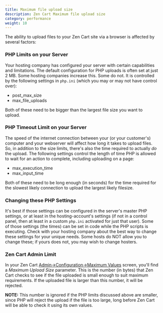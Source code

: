 ```yaml
---
title: Maximum file upload size 
description: Zen Cart Maximum file upload size 
category: performance
weight: 10
---
```


The ability to upload files to your Zen Cart site via a browser is affected by several factors:

### PHP Limits on your Server
Your hosting company has configured your server with certain capabilities and limitations. The default configuration for PHP uploads is often set at just 2 MB.  Some hosting companies increase this. Some do not.
It is controlled by the following settings in `php.ini` (which you may or may not have control over):

- post_max_size
- max_file_uploads

Both of these need to be bigger than the largest file size you want to upload.

### PHP Timeout Limit on your Server
The speed of the internet connection between your (or your customer's) computer and your webserver will affect how long it takes to upload files. 
So, in addition to the size limits, there's also the time required to actually *do* the upload.
The following settings control the length of time PHP is allowed to wait for an action to complete, including uploading on a page:

- max_execution_time
- max_input_time

Both of these need to be long enough (in seconds) for the time required for the slowest likely connection to upload the largest likely filesize.

### Changing these PHP Settings
It's best if those settings can be configured in the server's master PHP settings, or at least in the hosting-account's settings (if not in a control panel, then at least in a custom `php.ini` activated for just that user).  Some of those settings (the times) can be set in code while the PHP scripts is executing. Check with your hosting company about the best way to change these settings for your unique needs.  Some hosts do NOT allow you to change these; if yours does not, you may wish to change hosters.

### Zen Cart Admin Limit
In your Zen Cart [Admin->Configuration->Maximum Values](/user/admin_pages/configuration/configuration_maximumvalues/) screen, you'll find a *Maximum Upload Size* parameter. This is the number (in bytes) that Zen Cart checks to see if the file uploaded is small enough to suit maximum requirements. If the uploaded file is larger than this number, it will be rejected.

**NOTE:** This number is ignored if the PHP limits discussed above are smaller, since PHP will reject the upload if the file is too large, long before Zen Cart will be able to check it using its own values.

